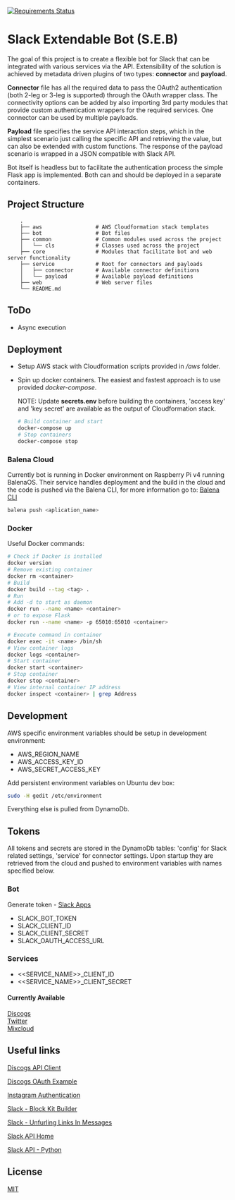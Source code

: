 [![Requirements Status](https://requires.io/github/maxim-mityutko/slack-bot/requirements.svg?branch=master)](https://requires.io/github/maxim-mityutko/slack-bot/requirements/?branch=master)
# Slack Extendable Bot (S.E.B)

The goal of this project is to create a flexible bot for Slack that can be integrated with various services via the API.
Extensibility of the solution is achieved by metadata driven plugins of two types: __connector__ and __payload__.

__Connector__ file has all the required data to pass the OAuth2 authentication (both 2-leg or 3-leg is supported) through
the OAuth wrapper class. The connectivity options can be added by also importing 3rd party modules that provide
custom authentication wrappers for the required services. One connector can be used by multiple payloads.

__Payload__ file specifies the service API interaction steps, which in the simplest scenario just calling the specific
API and retrieving the value, but can also be extended with custom functions. The response of the payload scenario is
wrapped in a JSON compatible with Slack API. 

Bot itself is headless but to facilitate the authentication process the simple Flask app is implemented. Both can and 
should be deployed in a separate containers.  

## Project Structure
```
    .
    ├── aws                 # AWS Cloudformation stack templates
    ├── bot                 # Bot files
    ├── common              # Common modules used across the project
    │   └── cls             # Classes used across the project
    ├── core                # Modules that facilitate bot and web server functionality
    ├── service             # Root for connectors and payloads
    │   ├── connector       # Available connector definitions
    │   └── payload         # Available payload definitions
    ├── web                 # Web server files
    └── README.md
```

## ToDo
*  Async execution

## Deployment
* Setup AWS stack with Cloudformation scripts provided in _/aws_ folder.
* Spin up docker containers. The easiest and fastest approach is to use provided _docker-compose_. 
  
  NOTE: Update __secrets.env__ before building the containers, 'access key' and 'key secret' are available as the output
  of Cloudformation stack.
    ```bash
    # Build container and start
    docker-compose up
    # Stop containers
    docker-compose stop
    ```

### Balena Cloud
Currently bot is running in Docker environment on Raspberry Pi v4 running BalenaOS. Their service handles deployment 
and the build in the cloud and the code is pushed via the Balena CLI, for more information go to:
[Balena CLI](https://github.com/balena-io/balena-cli/blob/master/INSTALL.md)
```bash
balena push <aplication_name>
```  
### Docker
Useful Docker commands:
```bash
# Check if Docker is installed
docker version
# Remove existing container
docker rm <container>
# Build
docker build --tag <tag> .
# Run
# Add -d to start as daemon
docker run --name <name> <container>
# or to expose Flask
docker run --name <name> -p 65010:65010 <container>

# Execute command in container
docker exec -it <name> /bin/sh
# View container logs
docker logs <container>
# Start container
docker start <container>
# Stop container
docker stop <container>
# View internal container IP address
docker inspect <container> | grep Address
```

## Development

AWS specific environment variables should be setup in development environment:
* AWS_REGION_NAME
* AWS_ACCESS_KEY_ID
* AWS_SECRET_ACCESS_KEY

Add persistent environment variables on Ubuntu dev box:
```bash
sudo -H gedit /etc/environment
```
Everything else is pulled from DynamoDb.

## Tokens
All tokens and secrets are stored in the DynamoDb tables: 'config' for Slack related settings, 'service' for connector
settings. Upon startup they are retrieved from the cloud and pushed to environment variables with names specified below.

### Bot
Generate token - [Slack Apps](https://api.slack.com/apps)
*  SLACK_BOT_TOKEN
*  SLACK_CLIENT_ID
*  SLACK_CLIENT_SECRET
*  SLACK_OAUTH_ACCESS_URL

### Services
*  <<SERVICE_NAME>>_CLIENT_ID
*  <<SERVICE_NAME>>_CLIENT_SECRET

#### Currently Available
[Discogs](https://www.discogs.com/settings/developers)\
[Twitter](https://developer.twitter.com/en/apps)\
[Mixcloud](https://www.mixcloud.com/developers/)


## Useful links
[Discogs API Client](https://github.com/discogs/discogs_client)

[Discogs OAuth Example](https://github.com/jesseward/discogs-oauth-example)

[Instagram Authentication](https://www.instagram.com/developer/authentication/)

[Slack - Block Kit Builder](https://api.slack.com/tools/block-kit-builder)

[Slack - Unfurling Links In Messages](https://api.slack.com/docs/message-link-unfurling#classic_unfurling)

[Slack API Home](https://api.slack.com/)

[Slack API - Python](https://python-slackclient.readthedocs.io/en/latest/index.html)

## License
[MIT](https://choosealicense.com/licenses/mit/)
